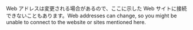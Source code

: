 <span data-ttu-id="e03aa-101">Web アドレスは変更される場合があるので、ここに示した Web サイトに接続できないこともあります。</span><span class="sxs-lookup"><span data-stu-id="e03aa-101">Web addresses can change, so you might be unable to connect to the website or sites mentioned here.</span></span>